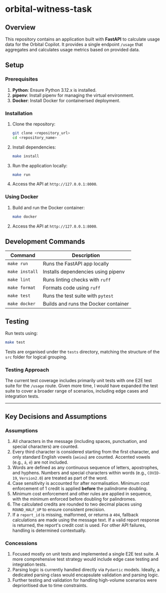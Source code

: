 # orbital-witness-task

## Overview

This repository contains an application built with **FastAPI** to calculate usage data for the Orbital Copilot. It provides a single endpoint `/usage` that aggregates and calculates usage metrics based on provided data.

## Setup

### Prerequisites

1. **Python**: Ensure Python 3.12.x is installed.
2. **pipenv**: Install pipenv for managing the virtual environment.
3. **Docker**: Install Docker for containerised deployment.

### Installation

1. Clone the repository:

   ```bash
   git clone <repository_url>
   cd <repository_name>
   ```

2. Install dependencies:

   ```bash
   make install
   ```

3. Run the application locally:

   ```bash
   make run
   ```

4. Access the API at `http://127.0.0.1:8000`.

### Using Docker

1. Build and run the Docker container:

   ```bash
   make docker
   ```

2. Access the API at `http://127.0.0.1:8000`.

## Development Commands

| Command        | Description                          |
| -------------- | ------------------------------------ |
| `make run`     | Runs the FastAPI app locally         |
| `make install` | Installs dependencies using pipenv   |
| `make lint`    | Runs linting checks with `ruff`      |
| `make format`  | Formats code using `ruff`            |
| `make test`    | Runs the test suite with `pytest`    |
| `make docker`  | Builds and runs the Docker container |

## Testing

Run tests using:

```bash
make test
```

Tests are organised under the `tests` directory, matching the structure of the `src` folder for logical grouping.

### Testing Approach

The current test coverage includes primarily unit tests with one E2E test suite for the `/usage` route. Given more time, I would have expanded the test suite to cover a broader range of scenarios, including edge cases and integration tests.

---

## Key Decisions and Assumptions

### Assumptions

1. All characters in the message (including spaces, punctuation, and special characters) are counted.
2. Every third character is considered starting from the first character, and only standard English vowels (`aeiou`) are counted. Accented vowels (e.g., `á`, `é`) are not included.
3. Words are defined as any continuous sequence of letters, apostrophes, and hyphens. Numbers and special characters within words (e.g., `COVID-19`, `Version2.0`) are treated as part of the word.
4. Case sensitivity is accounted for after normalisation. Minimum cost enforcement of 1 credit is applied **before** the palindrome doubling.
5. Minimum cost enforcement and other rules are applied in sequence, with the minimum enforced before doubling for palindromes.
6. The calculated credits are rounded to two decimal places using `ROUND_HALF_UP` to ensure consistent precision.
7. If a `report_id` is missing, malformed, or returns a `404`, fallback calculations are made using the message text. If a valid report response is returned, the report's credit cost is used. For other API failures, handling is determined contextually.

### Concessions

1. Focused mostly on unit tests and implemented a single E2E test suite. A more comprehensive test strategy would include edge case testing and integration tests.
2. Parsing logic is currently handled directly via `Pydantic` models. Ideally, a dedicated parsing class would encapsulate validation and parsing logic.
3. Further testing and validation for handling high-volume scenarios were deprioritised due to time constraints.
